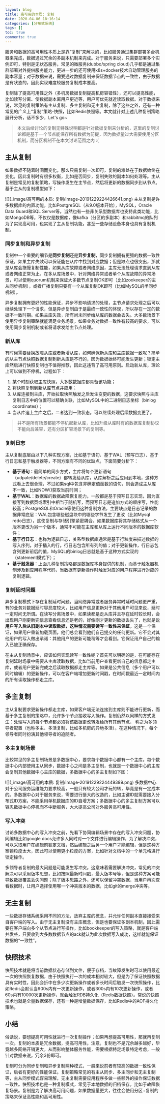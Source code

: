 ```yaml
---
layout: blog
title: 高可用的本质: 复制
date: 2020-04-06 18:16:14
categories: [分布式系统]
tags: []
toc: true
comments: true
---
```


服务和数据的高可用性本质上是靠“复制”来解决的，比如服务通过集群部署多台机器来完成，数据通过冗余的多副本机制来完成。对于服务来说，只需要部署多个实例即可，特别是无状态服务，常见的微服务(dubbo/spring cloud)几乎都是通过集群部署对外提供服务能力，更进一步的还可使用k8s+docker技术自动管理服务的副本容量；对于数据来说，需要通过数据复制来保证数据节点的一致性，由于数据是有状态的，因此实现难度较服务复制成本要高。

复制除了提高可用性之外（多机房数据复制提高机房容错性），还可以提高性能，比如读写分离、使数据副本离用户更近等，用户可优先就近读取数据。对于数据来说，常见的复制策略有主从复制、多主复制和无主复制，除了这些之外，还有一种常见的广义上“复制”策略-快照，比如Redis快照等。本文就针对上述几种复制策略展开分析，话不多少，Let's go~

> 本文后续讨论的复制无特殊说明都是针对数据复制来分析的，这里的复制讨论都是基于一个节点能保存所有数据为前提，因为数据量过大需要使用分区机制，而分区机制不在本文讨论范围之内 :(

## 主从复制

如果数据不随着时间而变化，那么只需复制一次即可，复制的难处在于数据始终在变化，因此复制时有很多权衡，比如是否同步，复制失败的副本如何处理等。主从复制是常见的复制策略，写操作发生在主节点，然后将更新的数据同步到从节点。基于主从的复制模型如下：

![](_image/高可用的本质: 复制/image-20191229224426641.png)
主从复制是许多数据库的内置功能，比如PostgreSQL（从9.0版本开始），MySQL，Oracle Data Guard和SQL Server等，当然也有一些非关系型数据库也支持此类功能，比如MongoDB等，不仅仅是数据库，像kafka（分区的多副本）和rabbitmq的队列为了实现高可用，也实现了主从复制功能，甚至一些存储设备本身也具有复制机制。

### 同步复制和异步复制

复制中一个重要的细节是**同步复制**还是**异步复制**，同步复制拥有更强的数据一致性保证，如果主库失效可以保证能在从库中找到对应数据；但是缺点也很突出，那就是从库会拖慢复制性能，如果从库故障或者网络原因，主库无法处理请求直到从库或者网络正常为止。在多从库场景中，针对网络异常或者单个从库故障的异常场景，可以使用quorum机制来保证大多数节点复制OK即可（比如zookeeper的主从同步机制），或者广播复制只要有一个从库复制OK即可（比如MySQL的半同步机制）。

异步复制拥有更好的性能保证，异步不影响请求的处理，主节点请求处理之后可以继续处理下一个请求，但是异步复制由于是最终一致性的体现，所以存在一定的数据不一致时期。如果主库失效，所有尚未同步给从库的数据会丢失。大多数场景下使用异步复制策略就能满足业务场景，如果业务对数据一致性有较高的要求，可以使用同步复制机制或者将请求发给主节点处理。

### 新从库

有时候需要替换故障从库或者新增从库，如何确保新从库和主库数据一致呢？简单的从主节点快照数据复制到新从库是不行的，因为数据始终可能发生更新；锁定主库然后进行快照复制也不值得推荐，因此这违背了高可用原则。启动新从库，理论上可以做到不停机，过程如下：

1. 某个时刻获取主库快照，大多数数据库都具备该功能；
2. 将快照复制到新从库节点并应用；
3. 从库连接到主库，开始拉取快照触发之后发生变更的数据，这要求快照与主库复制日志中的位置可以精确关联，比如MySQL中的⼆进制⽇志坐标（binlog coordinates）；
4. 当从库追上主库之后，二者达到一致状态，可以继续处理后续数据变更了。

> 并不是所有场景都能不停机起新从库，比如升级从库时有的数据库复制协议不能向后兼容，还有分区扩容场景下的复制等。

### 复制日志

主从复制底层由以下几种实现方案，比如基于语句、基于WAL（预写日志）、基于行日志和基于触发器等，不同方案有不同的优缺点，下面简要分析下：

- **基于语句**：最简单的同步方式，主库将每个更新语句（udpate/delete/create）都转发给从库，从库解析之后应用到本地，这种方式看上去很合理，不过如果sql中包含非确定值函数的语句，则会造成主从库不一致，比如NOW()获取当前时间；
- **基于WAL**：数据库的数据故障恢复能力，一般都是基于预写日志实现，因为直接写到数据页或索引中相当于随机写，而预写日志是追加方式的顺序写，性能较高；PostgreSQL和Oracle等使⽤这种复制⽅法，主要缺点是⽇志记录的数据⾮常底层：WAL包含哪些磁盘块中的哪些字节发⽣了更改（比如Mysql redo日志），这使复制与存储引擎紧密耦合。如果数据库将其存储格式从⼀个版本更改为另⼀个版本，通常不可能在主库和从库上运⾏不同版本的数据库软件；
- **基于行日志**：也称为逻辑日志，关系型数据库通常是基于行粒度来描述数据的写入序列，对于插入的行，行日志包含所有列的值；对于更新操作，行日志包含列更新前后的值，MySQL的binlog日志就是基于这种方式实现的（statement模式下）；
- **基于触发器**：上面几种复制策略都是数据库本身提供的机制，而基于触发器机制涉及到应用程序代码，当数据有更新操作时触发对应的用户程序进行对应的复制逻辑。

### 复制延时问题

异步复制模式下存在复制延时问题，当网络异常或者服务异常时延时问题更严重，有的业务对数据延时容忍度较大，比如用户信息更新对于其他用户可见来说，延时一定时间无所谓。在读写分离场景中，如果读都是走从库并且存在延时较长时，会出现用户刚更新完信息查看信息还是老的，好像刚才更新的数据丢失了，也就是说 **⽤户写⼊后从旧副本中读取数据，这种情况需要读写一致性来保证**。这是⼀个保证，如果⽤户重新加载⻚⾯，他们总会看到他们⾃⼰提交的任何更新。它不会对其他⽤户的写⼊做出承诺：其他⽤户的更新可能稍等才会看到。它保证⽤户⾃⼰的输⼊已被正确保存。

在主从复制场景中，应该如何实现读写一致性呢？首先可以明确的是，在可能存在复制延时场景中需要从主库读取数据，比如当前用户查看更新自己的信息都走主库，或者用户更新完成之后读取数据都走主库等。如果是公共信息（多个用户可以同时编辑）的更新操作，可以在客户端增加更新时间戳，在时间戳最近一定时间内的所有读取操作都走主库。

## 多主复制

主从复制要求更新操作都走主库，如果客户端无法连接到主库则不能进行更新，而基于多主复制的策略中，允许多个节点接收写入操作。复制仍然以同样的⽅式发⽣：处理写⼊的每个节点都必须将该数据更改转发给所有其他节点， 称之为多领导者配置（也称多主、多活复制，比如多机房的异地多活）。在这种情况下，每个领导者同时扮演其他领导者的追随者。

### 多主复制场景

比较常见的多主复制场景是多数据中心，要求每个数据中心都有一个主库，每个数据中心内部使用主从同步，数据中心之间是多主复制，也就是一个数据中心的主库会复制其他数据中心主库的数据，多数据中心的多主复制如下图：

![](_image/高可用的本质: 复制/image-20191229224449389.png)
多数据中心对于公司服务运维能力要求较高，一般只有较大公司才玩的转，毕竟是有一定成本的。多数据中心对于服务来说，需要进行挺大的改造的，比如主键ID就需要接入分布式ID方案，不能采用单机数据库的ID自增方案；多数据中心的多主复制方案可以容忍数据中心停机而不中断服务，大大提高公司对外服务高可用性。

### 写入冲突

讨论多数据中心的写入冲突之前，先看下协同编辑场景中存在的写入冲突问题，协同编辑比如google docs允许多人同时对一个文件进行编辑操作，为了解决冲突，可以采取用户在编辑前锁定文档，然后编辑之后另一个用户才能编辑，但是这种方案锁粒度太大，因此可以使用更小粒度的方案，比如针对文档中的一个单元格进行锁定操作。

多领导者复制的最⼤问题是可能发⽣写冲突，这意味着需要解决冲突，常见的冲突解决可以采用版本思想，比如按照最新时间戳，最大版本号等，但是这种方案可能导致数据覆盖丢失问题；除了版本思路之外，还可以保留冲突数据，当用户再次查看数据时，让用户选择使用哪一个冲突版本的数据，比如git的merge冲突等。

## 无主复制

⼀些数据存储系统采⽤不同的⽅法，放弃主库的概念，并允许任何副本直接接受来⾃客户端的写⼊。由于无主复制没有主库概念，但是也要保证多副本机制，因此需要在客户端向多个从节点进行写操作，比如bookkeeper的写入策略，就是客户端并发些，只要收到大多数数据节点的ack就认为此次数据写入成功，这样就能保证数据的“一致性”。

## 快照技术

快照技术就是将当前数据状态存储到文件，便于存档，当故障发生时可以使用最近一次的快照恢复数据，由于快照执行一次的成本相对较大，但是为了保证快照数据具有实时性，因此会折中在多少次更新操作或者多长时间后触发一次快照操作，比如Redis会默认当900s内有一次更新操作，或者300s内有10次更新操作，或者60s内有10000次更新操作，就会触发RDB持久化（Redis数据快照）。常说的快照技术也就是全量数据保存，还有一种是增量数据保存，比如Redis中的AOF持久化策略。

## 小结

俗话说，要想提高可用性就进行一次复制操作；如果再想提高可用性，那就再复制一次。复制的本质是冗余数据，提高可用性，注意，复制也不是冗余越多越好，毕竟越多网络开销更大，从而影响整体服务性能，需要根据特定场景特定考虑，一般针对数据来说，冗余3份即可。

复制可分为同步复制和异步复制两种模式，一般来说前者有较高的数据一致性保证，后者有更好的性能保证。复制策略常见的有主从同步、多主同步和无主复制等，主从同步模式容易理解，无主复制需要应用程序多做一些额外的操作保证数据一致性。快照技术也是一种复制模式，常见于本地数据的归档保存，比如于故障恢复场景。复制是为了解决高可用问题，如果数据量更大，往往会使用分区+复制的策略来保证高性能和高可用性。